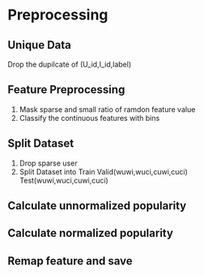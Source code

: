 # Preprocessing

## Unique Data
Drop the dupilcate of (U_id,I_id,label)

## Feature Preprocessing
1.  Mask sparse and small ratio of ramdon feature value
2.  Classify the continuous features with bins

## Split Dataset
1.  Drop sparse user
2.  Split Dataset into Train Valid(wuwi,wuci,cuwi,cuci) Test(wuwi,wuci,cuwi,cuci)

## Calculate unnormalized popularity

## Calculate normalized popularity

## Remap feature and save
